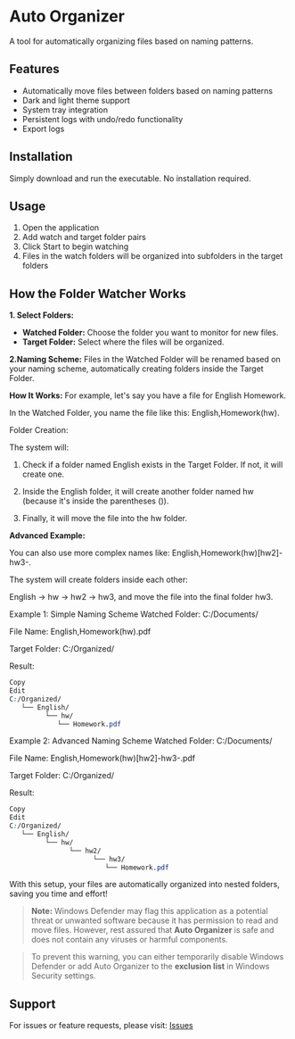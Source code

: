 # Auto Organizer

A tool for automatically organizing files based on naming patterns.

## Features
- Automatically move files between folders based on naming patterns
- Dark and light theme support
- System tray integration
- Persistent logs with undo/redo functionality
- Export logs

## Installation
Simply download and run the executable. No installation required.

## Usage
1. Open the application
2. Add watch and target folder pairs
3. Click Start to begin watching
4. Files in the watch folders will be organized into subfolders in the target folders

## How the Folder Watcher Works
**1. Select Folders:**
* **Watched Folder:** Choose the folder you want to monitor for new files.
* **Target Folder:** Select where the files will be organized.

**2.Naming Scheme:**
Files in the Watched Folder will be renamed based on your naming scheme, automatically creating folders inside the Target Folder.

**How It Works:**
For example, let's say you have a file for English Homework.

In the Watched Folder, you name the file like this: English,Homework(hw).

Folder Creation:

The system will:

1. Check if a folder named English exists in the Target Folder. If not, it will create one.

2. Inside the English folder, it will create another folder named hw (because it's inside the parentheses ()).

3. Finally, it will move the file into the hw folder.

**Advanced Example:**

You can also use more complex names like: English,Homework(hw)[hw2]-hw3-.

The system will create folders inside each other:

English → hw → hw2 → hw3, and move the file into the final folder hw3.

Example 1: Simple Naming Scheme
Watched Folder: C:/Documents/

File Name: English,Homework(hw).pdf

Target Folder: C:/Organized/

Result:

```css
Copy
Edit
C:/Organized/
   └── English/
         └── hw/
            └── Homework.pdf
```
Example 2: Advanced Naming Scheme
Watched Folder: C:/Documents/

File Name: English,Homework(hw)[hw2]-hw3-.pdf

Target Folder: C:/Organized/

Result:

```css
Copy
Edit
C:/Organized/
   └── English/
         └── hw/
               └── hw2/
                     └── hw3/
                        └── Homework.pdf
```
With this setup, your files are automatically organized into nested folders, saving you time and effort!

> **Note:** Windows Defender may flag this application as a potential threat or unwanted software because it has permission to read and move files. However, rest assured that **Auto Organizer** is safe and does not contain any viruses or harmful components.

> To prevent this warning, you can either temporarily disable Windows Defender or add Auto Organizer to the **exclusion list** in Windows Security settings.

## Support
For issues or feature requests, please visit:
[Issues](https://github.com/EyadElshaer/Auto-Organize/issues)
